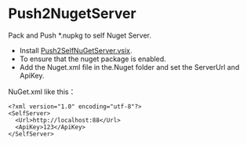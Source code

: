 # Push2NugetServer
Pack and Push *.nupkg to self Nuget Server.

- Install [Push2SelfNuGetServer.vsix](https://visualstudiogallery.msdn.microsoft.com/04c43535-6124-404a-8eea-ae6fb8968c23).
- To ensure that the nuget package is enabled.
- Add the Nuget.xml file in the.Nuget folder and set the ServerUrl and ApiKey.
 
NuGet.xml like this：

    <?xml version="1.0" encoding="utf-8"?>
    <SelfServer> 
      <Url>http://localhost:88</Url> 
      <ApiKey>123</ApiKey>
    </SelfServer>

